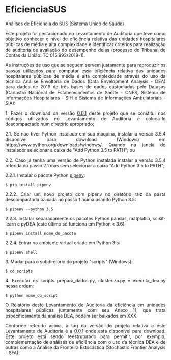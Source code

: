 # EficienciaSUS
Análises de Eficiência do SUS (Sistema Único de Saúde)

<p align="justify">Este projeto foi gestacionado no Levantamento de Auditoria
que teve como objetivo conhecer o nível de eficiência relativa das unidades
hospitalares públicas de média e alta complexidade e identificar critérios para
realização de auditoria de avaliação do desempenho delas (processo do Tribunal de Contas da União: TC 015.993/2019-1).</p>

<p align="justify">As instruções de uso que se seguem servem justamente para reproduzir os passos
utilizados para computar essa eficiência relativa das unidades hospitalares públicas
de média e alta complexidade através do uso da técnica Análise Envoltória de Dados
(Data Envelopment Analysis - DEA) para dados de 2019 de três bases de dados
custodiadas pelo Datasus (Cadastro Nacional de Estabelecimentos de Saúde - CNES,
Sistema de Informações Hospitalares - SIH e Sistema de Informações Ambulatoriais - SIA):</p>

<p align="justify">1. Fazer o download
da versão <a href="https://github.com/SecexSaudeTCU/EficienciaSUS/releases/tag/0.0.1">0.0.1</a>
deste projeto que se constitui nos códigos utilizados no Levantamento de Auditoria
e coloca-lo descompactado num diretório apropriado;</p>

<p align="justify">2.1. Se não tiver Python instalado em sua máquina, instalar a
versão 3.5.4 disponível para download (Windows) em https://www.python.org/downloads/windows/.
Quando na janela do instalador selecionar a caixa de "Add Python 3.5 to PATH"; ou</p>

<p align="justify">2.2. Caso já tenha uma versão de Python instalada instalar a
versão 3.5.4 referida no passo 2.1 mas sem selecionar a caixa "Add Python 3.5 to PATH";</p>

<p align="justify">2.2.1. Instalar o pacote Python <a href="https://pypi.org/project/pipenv/">pipenv</a>:</p>

```
$ pip install pipenv
```

<p align="justify">2.2.2. Criar um novo projeto com pipenv no diretório raiz da
pasta descompactada baixada no passo 1 acima usando Python 3.5:</p>

```
$ pipenv --python 3.5
```

<p align="justify">2.2.3. Instalar separadamente os pacotes Python pandas,
matplotlib, scikit-learn e pyDEA (este último só funciona em Python < 3.6):</p>

```
$ pipenv install nome_do_pacote
```

<p align="justify">2.2.4. Entrar no ambiente virtual criado em Python 3.5:</p>

```
$ pipenv shell
```

<p align="justify">3. Mudar para o subdiretório do projeto "scripts" (Windows):</p>

```
$ cd scripts
```

<p align="justify">4. Executar os scripts prepara_dados.py, clusteriza.py e
executa_dea.py nessa ordem:</p>

```
$ python nome_do_script
```

<p align="justify">O Relatório deste Levantamento de Auditoria da eficiência em
unidades hospitalares públicas juntamente com seu Anexo 11, que trata especificamente
da análise DEA, podem ser baixados em XXX.</p>

<p align="justify">Conforme referido acima, a tag da versão do projeto relativa
a este Levantamento de Auditoria é a <a href="https://github.com/SecexSaudeTCU/EficienciaSUS/releases/tag/0.0.1">0.0.1</a>
onde está disponível para download. Este projeto está sendo reestruturado para
permitir, por exemplo, complementação de análises de eficiência com o uso da técnica
DEA e de outras como a Análise da Fronteira Estocástica (Stochastic Frontier Analysis - SFA).</p>
